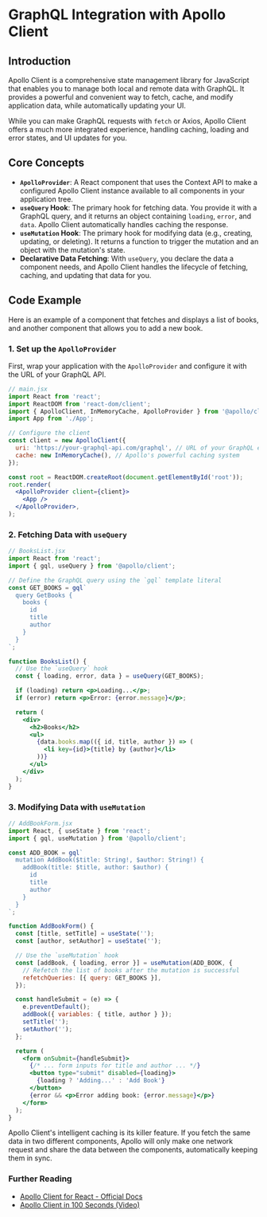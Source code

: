 # GraphQL Integration with Apollo Client

## Introduction

Apollo Client is a comprehensive state management library for JavaScript that enables you to manage both local and remote data with GraphQL. It provides a powerful and convenient way to fetch, cache, and modify application data, while automatically updating your UI.

While you can make GraphQL requests with `fetch` or Axios, Apollo Client offers a much more integrated experience, handling caching, loading and error states, and UI updates for you.

## Core Concepts

*   **`ApolloProvider`**: A React component that uses the Context API to make a configured Apollo Client instance available to all components in your application tree.
*   **`useQuery` Hook**: The primary hook for fetching data. You provide it with a GraphQL query, and it returns an object containing `loading`, `error`, and `data`. Apollo Client automatically handles caching the response.
*   **`useMutation` Hook**: The primary hook for modifying data (e.g., creating, updating, or deleting). It returns a function to trigger the mutation and an object with the mutation's state.
*   **Declarative Data Fetching**: With `useQuery`, you declare the data a component needs, and Apollo Client handles the lifecycle of fetching, caching, and updating that data for you.

## Code Example

Here is an example of a component that fetches and displays a list of books, and another component that allows you to add a new book.

### 1. Set up the `ApolloProvider`
First, wrap your application with the `ApolloProvider` and configure it with the URL of your GraphQL API.

```jsx
// main.jsx
import React from 'react';
import ReactDOM from 'react-dom/client';
import { ApolloClient, InMemoryCache, ApolloProvider } from '@apollo/client';
import App from './App';

// Configure the client
const client = new ApolloClient({
  uri: 'https://your-graphql-api.com/graphql', // URL of your GraphQL endpoint
  cache: new InMemoryCache(), // Apollo's powerful caching system
});

const root = ReactDOM.createRoot(document.getElementById('root'));
root.render(
  <ApolloProvider client={client}>
    <App />
  </ApolloProvider>,
);
```

### 2. Fetching Data with `useQuery`

```jsx
// BooksList.jsx
import React from 'react';
import { gql, useQuery } from '@apollo/client';

// Define the GraphQL query using the `gql` template literal
const GET_BOOKS = gql`
  query GetBooks {
    books {
      id
      title
      author
    }
  }
`;

function BooksList() {
  // Use the `useQuery` hook
  const { loading, error, data } = useQuery(GET_BOOKS);

  if (loading) return <p>Loading...</p>;
  if (error) return <p>Error: {error.message}</p>;

  return (
    <div>
      <h2>Books</h2>
      <ul>
        {data.books.map(({ id, title, author }) => (
          <li key={id}>{title} by {author}</li>
        ))}
      </ul>
    </div>
  );
}
```

### 3. Modifying Data with `useMutation`

```jsx
// AddBookForm.jsx
import React, { useState } from 'react';
import { gql, useMutation } from '@apollo/client';

const ADD_BOOK = gql`
  mutation AddBook($title: String!, $author: String!) {
    addBook(title: $title, author: $author) {
      id
      title
      author
    }
  }
`;

function AddBookForm() {
  const [title, setTitle] = useState('');
  const [author, setAuthor] = useState('');

  // Use the `useMutation` hook
  const [addBook, { loading, error }] = useMutation(ADD_BOOK, {
    // Refetch the list of books after the mutation is successful
    refetchQueries: [{ query: GET_BOOKS }],
  });

  const handleSubmit = (e) => {
    e.preventDefault();
    addBook({ variables: { title, author } });
    setTitle('');
    setAuthor('');
  };

  return (
    <form onSubmit={handleSubmit}>
      {/* ... form inputs for title and author ... */}
      <button type="submit" disabled={loading}>
        {loading ? 'Adding...' : 'Add Book'}
      </button>
      {error && <p>Error adding book: {error.message}</p>}
    </form>
  );
}
```
Apollo Client's intelligent caching is its killer feature. If you fetch the same data in two different components, Apollo will only make one network request and share the data between the components, automatically keeping them in sync.

<div class="further-reading">
<h3>Further Reading</h3>
<ul>
  <li><a href="https://www.apollographql.com/docs/react/get-started" target="_blank" rel="noopener noreferrer">Apollo Client for React - Official Docs</a></li>
  <li><a href="https://www.youtube.com/watch?v=11e6S7_L_Q0" target="_blank" rel="noopener noreferrer">Apollo Client in 100 Seconds (Video)</a></li>
</ul>
</div>